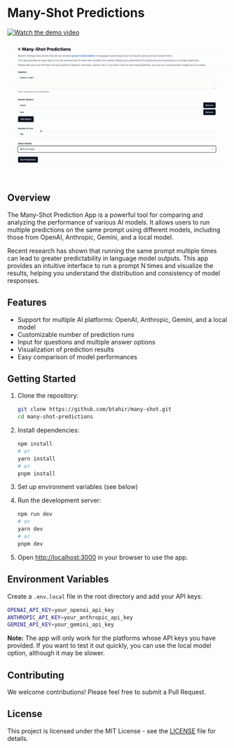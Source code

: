 # Many-Shot Predictions

[![Watch the demo video](https://img.shields.io/badge/Watch-Demo%20Video-blue?style=for-the-badge&logo=loom)](https://www.loom.com/share/714872afe1414c94b1ff1a51e34441ca?sid=5a55bf26-bb21-4671-b9ee-b201ff193efd)

![Demo GIF](/public/demo.gif)

## Overview

The Many-Shot Prediction App is a powerful tool for comparing and analyzing the performance of various AI models. It allows users to run multiple predictions on the same prompt using different models, including those from OpenAI, Anthropic, Gemini, and a local model.

Recent research has shown that running the same prompt multiple times can lead to greater predictability in language model outputs. This app provides an intuitive interface to run a prompt N times and visualize the results, helping you understand the distribution and consistency of model responses.

## Features

- Support for multiple AI platforms: OpenAI, Anthropic, Gemini, and a local model
- Customizable number of prediction runs
- Input for questions and multiple answer options
- Visualization of prediction results
- Easy comparison of model performances

## Getting Started

1. Clone the repository:
   ```bash
   git clone https://github.com/btahir/many-shot.git
   cd many-shot-predictions
   ```

2. Install dependencies:
   ```bash
   npm install
   # or
   yarn install
   # or
   pnpm install
   ```

3. Set up environment variables (see below)

4. Run the development server:
   ```bash
   npm run dev
   # or
   yarn dev
   # or
   pnpm dev
   ```

5. Open [http://localhost:3000](http://localhost:3000) in your browser to use the app.

## Environment Variables

Create a `.env.local` file in the root directory and add your API keys:

```bash
OPENAI_API_KEY=your_openai_api_key
ANTHROPIC_API_KEY=your_anthropic_api_key
GEMINI_API_KEY=your_gemini_api_key
```

**Note:** The app will only work for the platforms whose API keys you have provided. If you want to test it out quickly, you can use the local model option, although it may be slower.

## Contributing

We welcome contributions! Please feel free to submit a Pull Request.

## License

This project is licensed under the MIT License - see the [LICENSE](LICENSE) file for details.